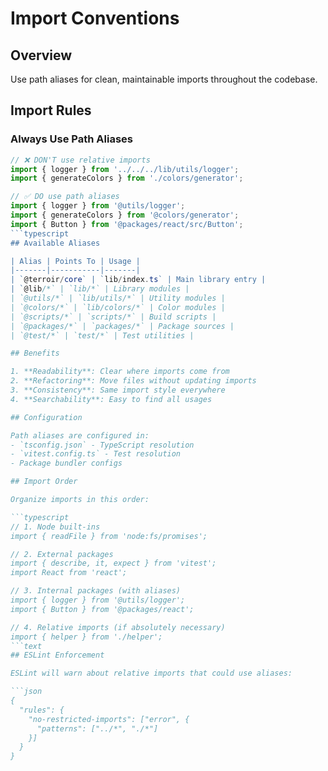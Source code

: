 # Import Conventions

## Overview

Use path aliases for clean, maintainable imports throughout the codebase.

## Import Rules

### Always Use Path Aliases

````typescript
// ❌ DON'T use relative imports
import { logger } from '../../../lib/utils/logger';
import { generateColors } from './colors/generator';

// ✅ DO use path aliases
import { logger } from '@utils/logger';
import { generateColors } from '@colors/generator';
import { Button } from '@packages/react/src/Button';
```typescript
## Available Aliases

| Alias | Points To | Usage |
|-------|-----------|-------|
| `@terroir/core` | `lib/index.ts` | Main library entry |
| `@lib/*` | `lib/*` | Library modules |
| `@utils/*` | `lib/utils/*` | Utility modules |
| `@colors/*` | `lib/colors/*` | Color modules |
| `@scripts/*` | `scripts/*` | Build scripts |
| `@packages/*` | `packages/*` | Package sources |
| `@test/*` | `test/*` | Test utilities |

## Benefits

1. **Readability**: Clear where imports come from
2. **Refactoring**: Move files without updating imports
3. **Consistency**: Same import style everywhere
4. **Searchability**: Easy to find all usages

## Configuration

Path aliases are configured in:
- `tsconfig.json` - TypeScript resolution
- `vitest.config.ts` - Test resolution
- Package bundler configs

## Import Order

Organize imports in this order:

```typescript
// 1. Node built-ins
import { readFile } from 'node:fs/promises';

// 2. External packages
import { describe, it, expect } from 'vitest';
import React from 'react';

// 3. Internal packages (with aliases)
import { logger } from '@utils/logger';
import { Button } from '@packages/react';

// 4. Relative imports (if absolutely necessary)
import { helper } from './helper';
```text
## ESLint Enforcement

ESLint will warn about relative imports that could use aliases:

```json
{
  "rules": {
    "no-restricted-imports": ["error", {
      "patterns": ["../*", "./*"]
    }]
  }
}
````
